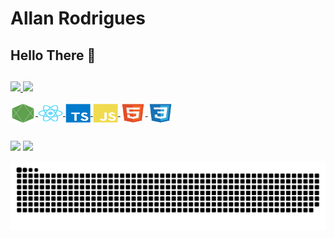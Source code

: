 # Allan Rodrigues

## Hello There 👋
##

<div>
  <a href="https://github.com/allanrodriguest/allanrodriguest">
  <img height="180em" src="https://github-readme-stats.vercel.app/api?username=allanrodriguest&show_icons=true&theme=dracula&include_all_commits=true&count_private=true"/>
  <img height="180em" src="https://github-readme-stats.vercel.app/api/top-langs/?username=allanrodriguest&layout=compact&langs_count=16&theme=dracula"/>
</div>
  
<div style="display: inline_block"><br>
  <img align="center" alt="Allan-Nodejs" height="30" width="40" src="https://github.com/devicons/devicon/blob/master/icons/nodejs/nodejs-plain.svg">
  <img align="center" alt="Allan-React" height="30" width="40" src="https://raw.githubusercontent.com/devicons/devicon/master/icons/react/react-original.svg">
  <img align="center" alt="Allan-Ts" height="30" width="40" src="https://raw.githubusercontent.com/devicons/devicon/master/icons/typescript/typescript-plain.svg">
  <img align="center" alt="Allan-Js" height="30" width="40" src="https://raw.githubusercontent.com/devicons/devicon/master/icons/javascript/javascript-plain.svg">
  <img align="center" alt="Allan-HTML" height="30" width="40" src="https://raw.githubusercontent.com/devicons/devicon/master/icons/html5/html5-original.svg">
  <img align="center" alt="Allan-CSS" height="30" width="40" src="https://raw.githubusercontent.com/devicons/devicon/master/icons/css3/css3-original.svg">
  
</div>
  
##

<div>
  <a href="https://allanrodriguest.netlify.app/" target="_blank"><img src="https://img.shields.io/badge/Portfolio-%23000000.svg?style=for-the-badge&logo=firefox&logoColor=#FF7139" target="_blank"></a>
  <a href="https://www.linkedin.com/in/allanrodriguest/" target="_blank"><img src="https://img.shields.io/badge/-LinkedIn-%230077B5?style=for-the-badge&logo=linkedin&logoColor=white" target="_blank"></a>
  
 ![Snake animation](https://github.com/allanrodriguest/allanrodriguest/blob/output/github-contribution-grid-snake.svg)
  
</div>
